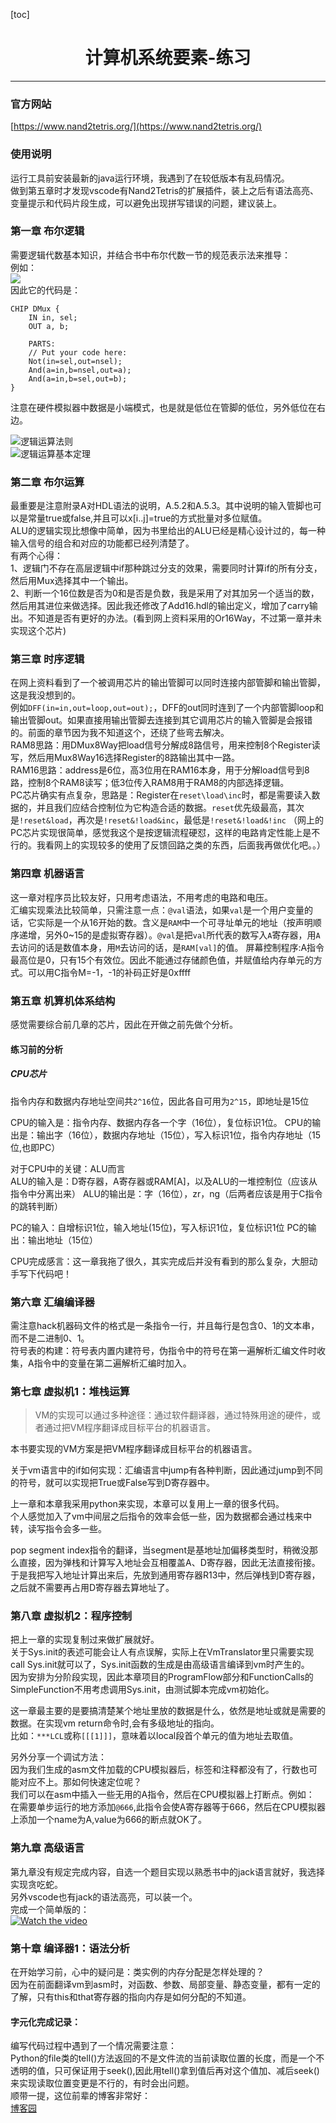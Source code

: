 [toc]

# <center>计算机系统要素-练习</center>

----------

### 官方网站  
[https://www.nand2tetris.org/](https://www.nand2tetris.org/)  
### 使用说明  
运行工具前安装最新的java运行环境，我遇到了在较低版本有乱码情况。  
做到第五章时才发现vscode有Nand2Tetris的扩展插件，装上之后有语法高亮、变量提示和代码片段生成，可以避免出现拼写错误的问题，建议装上。

### 第一章 布尔逻辑  
需要逻辑代数基本知识，并结合书中布尔代数一节的规范表示法来推导：  
例如：  
<img src="https://latex.codecogs.com/svg.latex?dmux=(in*\overline{sel},in*sel)" />  
因此它的代码是：  
``` hdl  
CHIP DMux {
    IN in, sel;
    OUT a, b;

    PARTS:
    // Put your code here:
    Not(in=sel,out=nsel);
    And(a=in,b=nsel,out=a);
    And(a=in,b=sel,out=b);
}
```  

注意在硬件模拟器中数据是小端模式，也是就是低位在管脚的低位，另外低位在右边。  

![逻辑运算法则](./img/bool_op.png)  
![逻辑运算基本定理](./img/bool_law.png)  

### 第二章 布尔运算  
最重要是注意附录A对HDL语法的说明，A.5.2和A.5.3。其中说明的输入管脚也可以是常量true或false,并且可以x[i..j]=true的方式批量对多位赋值。  
ALU的逻辑实现比想像中简单，因为书里给出的ALU已经是精心设计过的，每一种输入信号的组合和对应的功能都已经列清楚了。  
有两个心得：  
1、逻辑门不存在高层逻辑中if那种跳过分支的效果，需要同时计算if的所有分支，然后用Mux选择其中一个输出。  
2、判断一个16位数是否为0和是否是负数，我是采用了对其加另一个适当的数，然后用其进位来做选择。因此我还修改了Add16.hdl的输出定义，增加了carry输出。不知道是否有更好的办法。(看到网上资料采用的Or16Way，不过第一章并未实现这个芯片)  

### 第三章 时序逻辑  
在网上资料看到了一个被调用芯片的输出管脚可以同时连接内部管脚和输出管脚，这是我没想到的。  
例如`DFF(in=in,out=loop,out=out);`，DFF的out同时连到了一个内部管脚loop和输出管脚out。如果直接用输出管脚去连接到其它调用芯片的输入管脚是会报错的。前面的章节因为我不知道这个，还绕了些弯去解决。  
RAM8思路：用DMux8Way把load信号分解成8路信号，用来控制8个Register读写，然后用Mux8Way16选择Register的8路输出其中一路。  
RAM16思路：address是6位，高3位用在RAM16本身，用于分解load信号到8路，控制8个RAM8读写；低3位传入RAM8用于RAM8的内部选择逻辑。   
PC芯片确实有点复杂，思路是：Register在`reset\load\inc`时，都是需要读入数据的，并且我们应结合控制位为它构造合适的数据。`reset`优先级最高，其次是`!reset&load`，再次是`!reset&!load&inc`，最低是`!reset&!load&!inc` 
（网上的PC芯片实现很简单，感觉我这个是按逻辑流程硬怼，这样的电路肯定性能上是不行的。我看网上的实现较多的使用了反馈回路之类的东西，后面我再做优化吧。。） 

### 第四章 机器语言  
这一章对程序员比较友好，只用考虑语法，不用考虑的电路和电压。  
汇编实现乘法比较简单，只需注意一点：`@val`语法，如果`val`是一个用户变量的话，它实际是一个从16开始的数。含义是`RAM`中一个可寻址单元的地址（按声明顺序递增，另外0~15的是虚拟寄存器）。`@val`是把`val`所代表的数写入`A`寄存器，用`A`去访问的话是数值本身，用`M`去访问的话，是`RAM[val]`的值。 
屏幕控制程序:A指令最高位是0，只有15个有效位。因此不能通过存储颜色值，并赋值给内存单元的方式。可以用C指令M=-1，-1的补码正好是0xffff  

### 第五章 机算机体系结构  
感觉需要综合前几章的芯片，因此在开做之前先做个分析。  
#### 练习前的分析  
##### CPU芯片  
指令内存和数据内存地址空间共`2^16`位，因此各自可用为`2^15`，即地址是15位

CPU的输入是：指令内存、数据内存各一个字（16位），复位标识1位。
CPU的输出是：输出字（16位），数据内存地址（15位），写入标识1位，指令内存地址（15位,也即PC）

对于CPU中的关键：ALU而言  
ALU的输入是：D寄存器，A寄存器或RAM[A]，以及ALU的一堆控制位（应该从指令中分离出来）
ALU的输出是：字（16位），zr，ng（后两者应该是用于C指令的跳转判断）

PC的输入：自增标识1位，输入地址(15位)，写入标识1位，复位标识1位
PC的输出：输出地址（15位）  

CPU完成感言：这一章我拖了很久，其实完成后并没有看到的那么复杂，大胆动手写下代码吧！  


### 第六章 汇编编译器  
需注意hack机器码文件的格式是一条指令一行，并且每行是包含0、1的文本串，而不是二进制0、1。  
符号表的构建：符号表内置内建符号，伪指令中的符号在第一遍解析汇编文件时收集，A指令中的变量在第二遍解析汇编时加入。  


### 第七章 虚拟机1：堆栈运算  
>VM的实现可以通过多种途径：通过软件翻译器，通过特殊用途的硬件，或者通过把VM程序翻译成目标平台的机器语言。  

本书要实现的VM方案是把VM程序翻译成目标平台的机器语言。  
  
关于vm语言中的if如何实现：汇编语言中jump有各种判断，因此通过jump到不同的符号，就可以实现把True或False写到D寄存器中。  

上一章和本章我采用python来实现，本章可以复用上一章的很多代码。  
个人感觉加入了vm中间层之后指令的效率会低一些，因为数据都会通过栈来中转，读写指令会多一些。  

pop segment index指令的翻译，当segment是基地址加偏移类型时，稍微没那么直接，因为弹栈和计算写入地址会互相覆盖A、D寄存器，因此无法直接衔接。于是我把写入地址计算出来后，先放到通用寄存器R13中，然后弹栈到D寄存器，之后就不需要再占用D寄存器去算地址了。  

### 第八章 虚拟机2：程序控制  
把上一章的实现复制过来做扩展就好。  
关于Sys.init的表述可能会让人有点误解，实际上在VmTranslator里只需要实现call Sys.init就可以了，Sys.init函数的生成是由高级语言编译到vm时产生的。  
因为安排为分阶段实现，因此本章项目的ProgramFlow部分和FunctionCalls的SimpleFunction不用考虑调用Sys.init，由测试脚本完成vm初始化。  

这一章最主要的是要搞清楚某个地址里放的数据是什么，依然是地址或就是需要的数据。在实现vm return命令时,会有多级地址的指向。  
比如：`***LCL`或称`[[[1]]]`，意味着以local段首个单元的值为地址去取值。  

另外分享一个调试方法：  
因为我们生成的asm文件加载的CPU模拟器后，标签和注释都没有了，行数也可能对应不上。那如何快速定位呢？  
我们可以在asm中插入一些无用的A指令，然后在CPU模拟器上打断点。例如：  
在需要单步运行的地方添加`@666`,此指令会使A寄存器等于666，然后在CPU模拟器上添加一个name为A,value为666的断点就OK了。  


### 第九章 高级语言  
第九章没有规定完成内容，自选一个题目实现以熟悉书中的jack语言就好，我选择实现贪吃蛇。  
另外vscode也有jack的语法高亮，可以装一个。  
完成一个简单版的：  
[![Watch the video](./img/09_snake.png)](./img/09_snake.mp4)  


### 第十章 编译器1：语法分析  
在开始学习前，心中的疑问是：类实例的内存分配是怎样处理的？  
因为在前面翻译vm到asm时，对函数、参数、局部变量、静态变量，都有一定的了解，只有this和that寄存器的指向内存是如何分配的不知道。 
#### 字元化完成记录： 
编写代码过程中遇到了一个情况需要注意：  
Python的file类的tell()方法返回的不是文件流的当前读取位置的长度，而是一个不透明的值，只可保证用于seek(),因此用tell()拿到值后再对这个值加、减后seek()来实现读取位置变更是不行的，有时会出问题。  
顺带一提，这位前辈的博客非常好：  
[博客园](https://www.cnblogs.com/Ninputer/archive/2011/06/08/2075714.html)  
